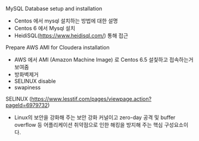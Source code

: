 MySQL Database setup and installation 
- Centos 에서 mysql 설치하는 방법에 대한 설명
- Centos 6 에서 Mysql 설치 
- HeidiSQL(https://www.heidisql.com/) 통해 접근

Prepare AWS AMI for Cloudera installation
- AWS 에서 AMI  (Amazon Machine Image) 로 Centos 6.5 설칯하고 접속하는거 보여줌
- 방화벽제거
- SELINUX disable
- swapiness

SELINUX (https://www.lesstif.com/pages/viewpage.action?pageId=6979732)
- Linux의 보안을 강화해 주는 보안 강화 커널이고 zero-day 공격 및 buffer overflow 등 어플리케이션 취약점으로 인한 해킹을 방지해 주는 핵심 구성요소이다.

